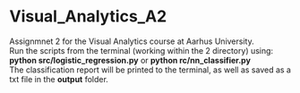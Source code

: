 # Visual_Analytics_A2
Assignmnet 2 for the Visual Analytics course at Aarhus University.    
Run the scripts from the terminal (working within the 2 directory) using: __python src/logistic_regression.py__ or __python rc/nn_classifier.py__        
The classification report will be printed to the terminal, as well as saved as a txt file in the __output__ folder.
